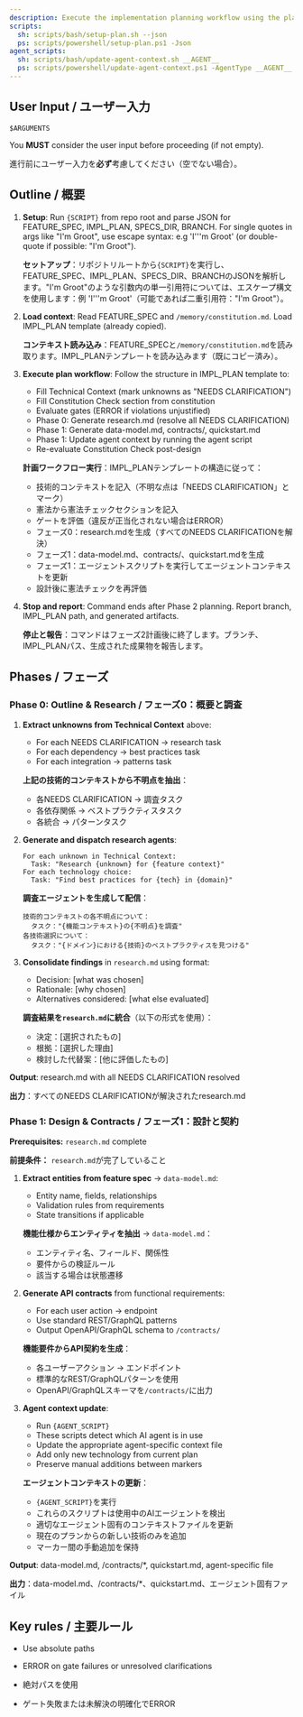 ```yaml
---
description: Execute the implementation planning workflow using the plan template to generate design artifacts. / 計画テンプレートを使用して設計成果物を生成する実装計画ワークフローを実行
scripts:
  sh: scripts/bash/setup-plan.sh --json
  ps: scripts/powershell/setup-plan.ps1 -Json
agent_scripts:
  sh: scripts/bash/update-agent-context.sh __AGENT__
  ps: scripts/powershell/update-agent-context.ps1 -AgentType __AGENT__
---
```


## User Input / ユーザー入力

```text
$ARGUMENTS
```

You **MUST** consider the user input before proceeding (if not empty).

進行前にユーザー入力を**必ず**考慮してください（空でない場合）。

## Outline / 概要

1. **Setup**: Run `{SCRIPT}` from repo root and parse JSON for FEATURE_SPEC, IMPL_PLAN, SPECS_DIR, BRANCH. For single quotes in args like "I'm Groot", use escape syntax: e.g 'I'\''m Groot' (or double-quote if possible: "I'm Groot").

   **セットアップ**：リポジトリルートから`{SCRIPT}`を実行し、FEATURE_SPEC、IMPL_PLAN、SPECS_DIR、BRANCHのJSONを解析します。"I'm Groot"のような引数内の単一引用符については、エスケープ構文を使用します：例 'I'\''m Groot'（可能であれば二重引用符："I'm Groot"）。

2. **Load context**: Read FEATURE_SPEC and `/memory/constitution.md`. Load IMPL_PLAN template (already copied).

   **コンテキスト読み込み**：FEATURE_SPECと`/memory/constitution.md`を読み取ります。IMPL_PLANテンプレートを読み込みます（既にコピー済み）。

3. **Execute plan workflow**: Follow the structure in IMPL_PLAN template to:
   - Fill Technical Context (mark unknowns as "NEEDS CLARIFICATION")
   - Fill Constitution Check section from constitution
   - Evaluate gates (ERROR if violations unjustified)
   - Phase 0: Generate research.md (resolve all NEEDS CLARIFICATION)
   - Phase 1: Generate data-model.md, contracts/, quickstart.md
   - Phase 1: Update agent context by running the agent script
   - Re-evaluate Constitution Check post-design

   **計画ワークフロー実行**：IMPL_PLANテンプレートの構造に従って：
   - 技術的コンテキストを記入（不明な点は「NEEDS CLARIFICATION」とマーク）
   - 憲法から憲法チェックセクションを記入
   - ゲートを評価（違反が正当化されない場合はERROR）
   - フェーズ0：research.mdを生成（すべてのNEEDS CLARIFICATIONを解決）
   - フェーズ1：data-model.md、contracts/、quickstart.mdを生成
   - フェーズ1：エージェントスクリプトを実行してエージェントコンテキストを更新
   - 設計後に憲法チェックを再評価

4. **Stop and report**: Command ends after Phase 2 planning. Report branch, IMPL_PLAN path, and generated artifacts.

   **停止と報告**：コマンドはフェーズ2計画後に終了します。ブランチ、IMPL_PLANパス、生成された成果物を報告します。

## Phases / フェーズ

### Phase 0: Outline & Research / フェーズ0：概要と調査

1. **Extract unknowns from Technical Context** above:
   - For each NEEDS CLARIFICATION → research task
   - For each dependency → best practices task
   - For each integration → patterns task

   **上記の技術的コンテキストから不明点を抽出**：
   - 各NEEDS CLARIFICATION → 調査タスク
   - 各依存関係 → ベストプラクティスタスク
   - 各統合 → パターンタスク

2. **Generate and dispatch research agents**:
   ```
   For each unknown in Technical Context:
     Task: "Research {unknown} for {feature context}"
   For each technology choice:
     Task: "Find best practices for {tech} in {domain}"
   ```

   **調査エージェントを生成して配信**：
   ```
   技術的コンテキストの各不明点について：
     タスク："{機能コンテキスト}の{不明点}を調査"
   各技術選択について：
     タスク："{ドメイン}における{技術}のベストプラクティスを見つける"
   ```

3. **Consolidate findings** in `research.md` using format:
   - Decision: [what was chosen]
   - Rationale: [why chosen]
   - Alternatives considered: [what else evaluated]

   **調査結果を`research.md`に統合**（以下の形式を使用）：
   - 決定：[選択されたもの]
   - 根拠：[選択した理由]
   - 検討した代替案：[他に評価したもの]

**Output**: research.md with all NEEDS CLARIFICATION resolved

**出力**：すべてのNEEDS CLARIFICATIONが解決されたresearch.md

### Phase 1: Design & Contracts / フェーズ1：設計と契約

**Prerequisites:** `research.md` complete

**前提条件：** `research.md`が完了していること

1. **Extract entities from feature spec** → `data-model.md`:
   - Entity name, fields, relationships
   - Validation rules from requirements
   - State transitions if applicable

   **機能仕様からエンティティを抽出** → `data-model.md`：
   - エンティティ名、フィールド、関係性
   - 要件からの検証ルール
   - 該当する場合は状態遷移

2. **Generate API contracts** from functional requirements:
   - For each user action → endpoint
   - Use standard REST/GraphQL patterns
   - Output OpenAPI/GraphQL schema to `/contracts/`

   **機能要件からAPI契約を生成**：
   - 各ユーザーアクション → エンドポイント
   - 標準的なREST/GraphQLパターンを使用
   - OpenAPI/GraphQLスキーマを`/contracts/`に出力

3. **Agent context update**:
   - Run `{AGENT_SCRIPT}`
   - These scripts detect which AI agent is in use
   - Update the appropriate agent-specific context file
   - Add only new technology from current plan
   - Preserve manual additions between markers

   **エージェントコンテキストの更新**：
   - `{AGENT_SCRIPT}`を実行
   - これらのスクリプトは使用中のAIエージェントを検出
   - 適切なエージェント固有のコンテキストファイルを更新
   - 現在のプランからの新しい技術のみを追加
   - マーカー間の手動追加を保持

**Output**: data-model.md, /contracts/*, quickstart.md, agent-specific file

**出力**：data-model.md、/contracts/*、quickstart.md、エージェント固有ファイル

## Key rules / 主要ルール

- Use absolute paths
- ERROR on gate failures or unresolved clarifications

- 絶対パスを使用
- ゲート失敗または未解決の明確化でERROR

